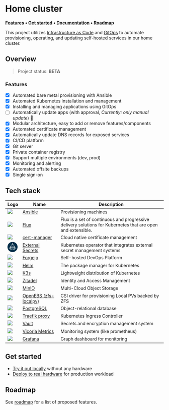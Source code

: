 # Home cluster

**[Features](#features) • [Get started](#get-started) • [Documentation](./docs/) • [Roadmap](./docs/references/roadmap.md)**

This project utilizes [Infrastructure as Code](https://en.wikipedia.org/wiki/Infrastructure_as_code) and
[GitOps](https://www.weave.works/technologies/gitops/) to automate provisioning, operating, and updating self-hosted
services in our home cluster.

## Overview

> Project status: **BETA**

### Features

- [x] Automated bare metal provisioning with Ansible
- [x] Automated Kubernetes installation and management
- [x] Installing and managing applications using GitOps
- [ ] Automatically update apps (with approval, _Currently: only manual update_) 🚧
- [x] Modular architecture, easy to add or remove features/components
- [x] Automated certificate management
- [x] Automatically update DNS records for exposed services
- [x] CI/CD platform
- [x] Git server
- [x] Private container registry
- [x] Support multiple environments (dev, prod)
- [x] Monitoring and alerting
- [x] Automated offsite backups
- [x] Single sign-on

## Tech stack

<!-- markdownlint-disable MD033 -->
<!-- markdownlint-disable MD045 -->

| Logo                                                                                                                      | Name                                                 | Description                                                                                                 |
| ------------------------------------------------------------------------------------------------------------------------- | ---------------------------------------------------- | ----------------------------------------------------------------------------------------------------------- |
| <img width="32" src="https://simpleicons.org/icons/ansible.svg">                                                          | [Ansible](https://www.ansible.com/)                  | Provisioning machines                                                                                       |
| <img width="32" src="https://fluxcd.io/favicons/favicon-32x32.png">                                                       | [Flux](https://fluxcd.io/)                           | Flux is a set of continuous and progressive delivery solutions for Kubernetes that are open and extensible. |
| <img width="32" src="https://github.com/jetstack/cert-manager/raw/master/logo/logo.png">                                  | [cert-manager](https://cert-manager.io)              | Cloud native certificate management                                                                         |
| <img width="32" src="https://raw.githubusercontent.com/external-secrets/external-secrets/main/assets/eso-round-logo.svg"> | [External Secrets](https://external-secrets.io/main) | Kubernetes operator that integrates external secret management systems                                      |
| <img width="32" src="https://forgejo.org/favicon.svg">                                                                    | [Forgejo](https://forgejo.org/)                      | Self-hosted DevOps Platform                                                                                 |
| <img width="32" src="https://cncf-branding.netlify.app/img/projects/helm/icon/color/helm-icon-color.svg">                 | [Helm](https://helm.sh)                              | The package manager for Kubernetes                                                                          |
| <img width="32" src="https://cncf-branding.netlify.app/img/projects/k3s/icon/color/k3s-icon-color.svg">                   | [K3s](https://k3s.io)                                | Lightweight distribution of Kubernetes                                                                      |
| <img height="32" src="https://zitadel.com/zitadel-logo-dark.svg">                                                         | [Zitadel](https://zitadel.com/)                      | Identity and Access Management                                                                              |
| <img width="32" src="https://min.io/resources/img/logo/MINIO_Bird.png">                                                   | [MinIO](https://min.io/)                             | Multi-Cloud Object Storage                                                                                  |
| <img width="32" src="https://cncf-branding.netlify.app/img/projects/openebs/icon/color/openebs-icon-color.svg">           | [OpenEBS (zfs-localpv)](https://openebs.io/)         | CSI driver for provisioning Local PVs backed by ZFS                                                         |
| <img width="32" src="https://www.postgresql.org/media/img/about/press/elephant.png">                                      | [PostgreSQL](https://www.postgresql.org/)            | Object-relational database                                                                                  |
| <img width="32" src="https://doc.traefik.io/traefik/assets/img/traefikproxy-vertical-logo-color.svg">                     | [Traefik proxy](https://doc.traefik.io/traefik/)     | Kubernetes Ingress Controller                                                                               |
| <img width="32" src="https://simpleicons.org/icons/vault.svg">                                                            | [Vault](https://www.vaultproject.io)                 | Secrets and encryption management system                                                                    |
| <img width="32" src="https://victoriametrics.com/icons/favicon-32x32.png">                                                | [Vicoria Metrics](https://victoriametrics.com/)      | Monitoring system (like prometheus)                                                                         |
| <img width="32" src="https://grafana.com/static/assets/img/fav32.png">                                                    | [Grafana](https://grafana.com/)                      | Graph dashboard for monitoring                                                                              |

<!-- markdownlint-restore -->

## Get started

- [Try it out locally](./docs/development-sandbox.md) without any hardware
- [Deploy to real hardware](./docs/production/) for production workload

## Roadmap

See [roadmap](./docs/references/roadmap.md) for a list of proposed features.
